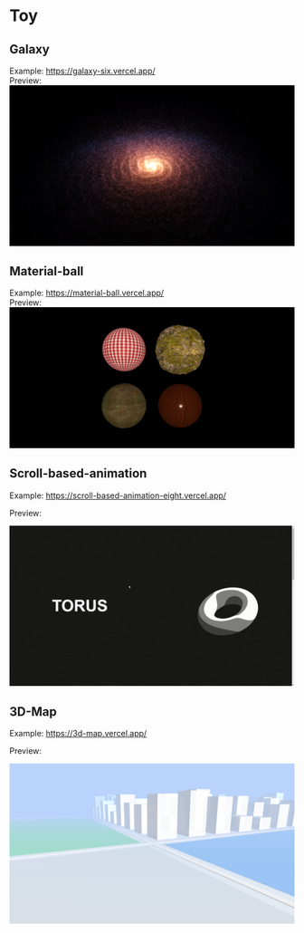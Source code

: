 # Toy
## Galaxy
Example: https://galaxy-six.vercel.app/  
Preview:  
![Galaxy](preview/galaxy.png)  

## Material-ball
Example: https://material-ball.vercel.app/  
Preview:  
![material-ball](preview/material-ball.png)  

## Scroll-based-animation

Example: https://scroll-based-animation-eight.vercel.app/  

Preview:  

![scroll-based-animation](preview/scroll-based-animation.gif)

## 3D-Map

Example: https://3d-map.vercel.app/  

Preview:  

![3d-map](preview/3d-map.png)

